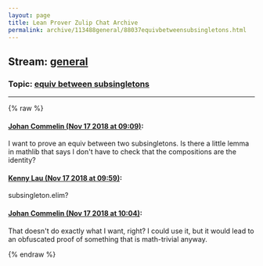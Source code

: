 ```yaml
---
layout: page
title: Lean Prover Zulip Chat Archive 
permalink: archive/113488general/88037equivbetweensubsingletons.html
---
```


## Stream: [general](index.html)
### Topic: [equiv between subsingletons](88037equivbetweensubsingletons.html)

---


{% raw %}
#### [ Johan Commelin (Nov 17 2018 at 09:09)](https://leanprover.zulipchat.com/#narrow/stream/113488-general/topic/equiv%20between%20subsingletons/near/147869242):
I want to prove an equiv between two subsingletons. Is there a little lemma in mathlib that says I don't have to check that the compositions are the identity?

#### [ Kenny Lau (Nov 17 2018 at 09:59)](https://leanprover.zulipchat.com/#narrow/stream/113488-general/topic/equiv%20between%20subsingletons/near/147870493):
subsingleton.elim?

#### [ Johan Commelin (Nov 17 2018 at 10:04)](https://leanprover.zulipchat.com/#narrow/stream/113488-general/topic/equiv%20between%20subsingletons/near/147870671):
That doesn't do exactly what I want, right? I could use it, but it would lead to an obfuscated proof of something that is math-trivial anyway.


{% endraw %}
